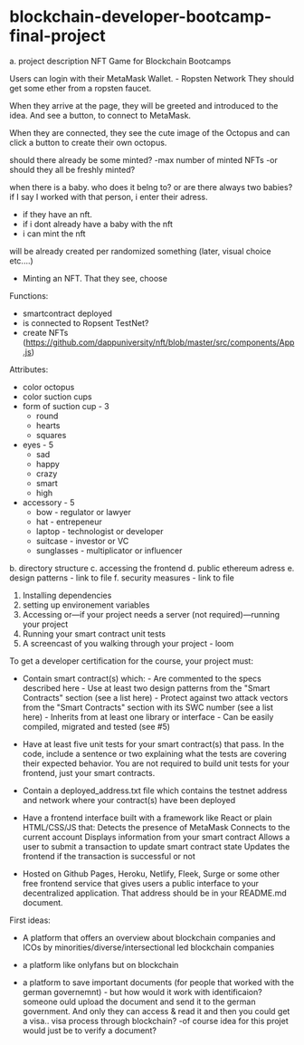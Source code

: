 # blockchain-developer-bootcamp-final-project

a. project description
NFT Game for Blockchain Bootcamps

Users can login with their MetaMask Wallet. - Ropsten Network
They should get some ether from a ropsten faucet.

When they arrive at the page, they will be greeted and introduced to the idea. And see a button, to connect to MetaMask.

When they are connected, they see the cute image of the Octopus and can click a button to create their own octopus.

should there already be some minted?
-max number of minted NFTs
-or should they all be freshly minted?

when there is a baby. who does it belng to? or are there always two babies?
if I say I worked with that person, i enter their adress.

- if they have an nft.
- if i dont already have a baby with the nft
- i can mint the nft

will be already created per randomized something (later, visual choice etc....)

- Minting an NFT. That they see, choose

Functions:

- smartcontract deployed
- is connected to Ropsent TestNet?
- create NFTs (https://github.com/dappuniversity/nft/blob/master/src/components/App.js)

Attributes:

- color octopus
- color suction cups
- form of suction cup - 3
  - round
  - hearts
  - squares
- eyes - 5
  - sad
  - happy
  - crazy
  - smart
  - high
- accessory - 5
  - bow - regulator or lawyer
  - hat - entrepeneur
  - laptop - technologist or developer
  - suitcase - investor or VC
  - sunglasses - multiplicator or influencer

b. directory structure
c. accessing the frontend
d. public ethereum adress
e. design patterns - link to file
f. security measures - link to file

1. Installing dependencies
2. setting up environement variables
3. Accessing or—if your project needs a server (not required)—running your project
4. Running your smart contract unit tests
5. A screencast of you walking through your project - loom

To get a developer certification for the course, your project must:

- Contain smart contract(s) which: - Are commented to the specs described here - Use at least two design patterns from the "Smart Contracts" section (see a list here) - Protect against two attack vectors from the "Smart Contracts" section with its SWC number (see a list here) - Inherits from at least one library or interface - Can be easily compiled, migrated and tested (see #5)

- Have at least five unit tests for your smart contract(s) that pass. In the code, include a sentence or two explaining what the tests are covering their expected behavior. You are not required to build unit tests for your frontend, just your smart contracts.

- Contain a deployed_address.txt file which contains the testnet address and network where your contract(s) have been deployed

- Have a frontend interface built with a framework like React or plain HTML/CSS/JS that:
  Detects the presence of MetaMask
  Connects to the current account
  Displays information from your smart contract
  Allows a user to submit a transaction to update smart contract state
  Updates the frontend if the transaction is successful or not

- Hosted on Github Pages, Heroku, Netlify, Fleek, Surge or some other free frontend service that gives users a public interface to your decentralized application. That address should be in your README.md document.

First ideas:

- A platform that offers an overview about blockchain companies and ICOs by minorities/diverse/intersectional led blockchain companies

- a platform like onlyfans but on blockchain

- a platform to save important documents (for people that worked with the german governemnt) - but how would it work with identificaion? someone ould upload the document and send it to the german government. And only they can access & read it and then you could get a visa.. visa process through blockchain? -of course idea for this projet would just be to verify a document?
